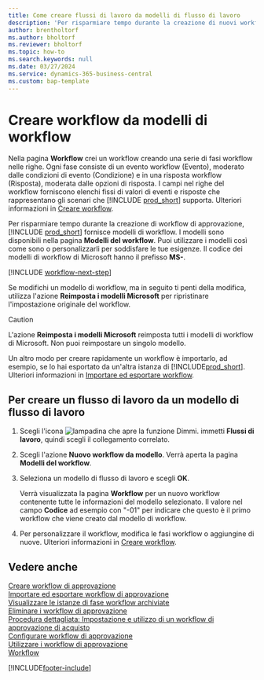 ```yaml
---
title: Come creare flussi di lavoro da modelli di flusso di lavoro
description: 'Per risparmiare tempo durante la creazione di nuovi workflow di approvazione, puoi creare i workflow da modelli di workflow.'
author: brentholtorf
ms.author: bholtorf
ms.reviewer: bholtorf
ms.topic: how-to
ms.search.keywords: null
ms.date: 03/27/2024
ms.service: dynamics-365-business-central
ms.custom: bap-template
---
```

# Creare workflow da modelli di workflow

Nella pagina **Workflow** crei un workflow creando una serie di fasi workflow nelle righe. Ogni fase consiste di un evento workflow (Evento), moderato dalle condizioni di evento (Condizione) e in una risposta workflow (Risposta), moderata dalle opzioni di risposta. I campi nel righe del workflow forniscono elenchi fissi di valori di eventi e risposte che rappresentano gli scenari che [!INCLUDE [prod_short](includes/prod_short.md)] supporta. Ulteriori informazioni in [Creare workflow](across-how-to-create-workflows.md).

Per risparmiare tempo durante la creazione di workflow di approvazione, [!INCLUDE [prod_short](includes/prod_short.md)] fornisce modelli di workflow. I modelli sono disponibili nella pagina **Modelli del workflow**. Puoi utilizzare i modelli così come sono o personalizzarli per soddisfare le tue esigenze. Il codice dei modelli di workflow di Microsoft hanno il prefisso **MS-**.

[!INCLUDE [workflow-next-step](includes/workflow-next-step.md)]

Se modifichi un modello di workflow, ma in seguito ti penti della modifica, utilizza l'azione **Reimposta i modelli Microsoft** per ripristinare l'impostazione originale del workflow.

> [!CAUTION]
> L'azione **Reimposta i modelli Microsoft** reimposta tutti i modelli di workflow di Microsoft. Non puoi reimpostare un singolo modello.  

Un altro modo per creare rapidamente un workflow è importarlo, ad esempio, se lo hai esportato da un'altra istanza di [!INCLUDE[prod_short](includes/prod_short.md)]. Ulteriori informazioni in [Importare ed esportare workflow](across-how-to-export-and-import-workflows.md).  

## Per creare un flusso di lavoro da un modello di flusso di lavoro

1. Scegli l'icona ![lampadina che apre la funzione Dimmi.](media/ui-search/search_small.png "Dimmi cosa vuoi fare") immetti **Flussi di lavoro**, quindi scegli il collegamento correlato.  
2. Scegli l'azione **Nuovo workflow da modello**. Verrà aperta la pagina **Modelli del workflow**.  
3. Seleziona un modello di flusso di lavoro e scegli **OK**.  

   Verrà visualizzata la pagina **Workflow** per un nuovo workflow contenente tutte le informazioni del modello selezionato. Il valore nel campo **Codice** ad esempio con "-01" per indicare che questo è il primo workflow che viene creato dal modello di workflow.  
4. Per personalizzare il workflow, modifica le fasi workflow o aggiungine di nuove. Ulteriori informazioni in [Creare workflow](across-how-to-create-workflows.md).  

## Vedere anche

[Creare workflow di approvazione](across-how-to-create-workflows.md)  
[Importare ed esportare workflow di approvazione](across-how-to-export-and-import-workflows.md)  
[Visualizzare le istanze di fase workflow archiviate](across-how-to-view-archived-workflow-step-instances.md)  
[Eliminare i workflow di approvazione](across-how-to-delete-workflows.md)  
[Procedura dettagliata: Impostazione e utilizzo di un workflow di approvazione di acquisto](walkthrough-setting-up-and-using-a-purchase-approval-workflow.md)  
[Configurare workflow di approvazione](across-set-up-workflows.md)  
[Utilizzare i workflow di approvazione](across-use-workflows.md)  
[Workflow](across-workflow.md)  


[!INCLUDE[footer-include](includes/footer-banner.md)]
